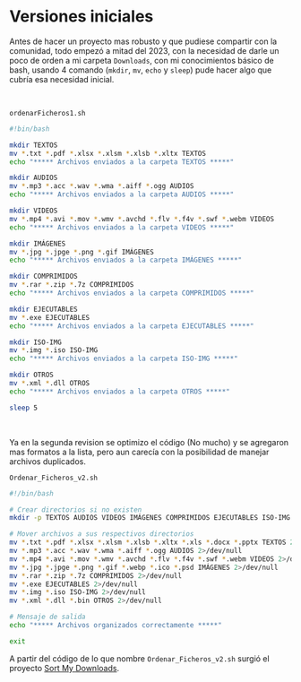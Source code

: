# Versiones iniciales

Antes de hacer un proyecto mas robusto y que pudiese compartir con la comunidad, todo empezó a mitad del 2023, con la necesidad de darle un poco de orden a mi carpeta `Downloads`, con mi conocimientos básico de bash, usando 4 comando (`mkdir`, `mv`, `echo` y `sleep`) pude hacer algo que cubría esa necesidad inicial.

<br>

`ordenarFicheros1.sh` 
   ```bash
#!bin/bash

mkdir TEXTOS
mv *.txt *.pdf *.xlsx *.xlsm *.xlsb *.xltx TEXTOS
echo "***** Archivos enviados a la carpeta TEXTOS *****"

mkdir AUDIOS
mv *.mp3 *.acc *.wav *.wma *.aiff *.ogg AUDIOS
echo "***** Archivos enviados a la carpeta AUDIOS *****"

mkdir VIDEOS
mv *.mp4 *.avi *.mov *.wmv *.avchd *.flv *.f4v *.swf *.webm VIDEOS
echo "***** Archivos enviados a la carpeta VIDEOS *****"

mkdir IMÁGENES
mv *.jpg *.jpge *.png *.gif IMÁGENES
echo "***** Archivos enviados a la carpeta IMÁGENES *****"

mkdir COMPRIMIDOS
mv *.rar *.zip *.7z COMPRIMIDOS
echo "***** Archivos enviados a la carpeta COMPRIMIDOS *****"

mkdir EJECUTABLES
mv *.exe EJECUTABLES
echo "***** Archivos enviados a la carpeta EJECUTABLES *****"

mkdir ISO-IMG
mv *.img *.iso ISO-IMG
echo "***** Archivos enviados a la carpeta ISO-IMG *****"

mkdir OTROS
mv *.xml *.dll OTROS
echo "***** Archivos enviados a la carpeta OTROS *****"

sleep 5
   ``` 

<br>

Ya en la segunda revision se optimizo el código (No mucho) y se agregaron mas formatos a la lista, pero aun carecía con la posibilidad de manejar archivos duplicados.

`Ordenar_Ficheros_v2.sh`
```bash
#!/bin/bash

# Crear directorios si no existen
mkdir -p TEXTOS AUDIOS VIDEOS IMÁGENES COMPRIMIDOS EJECUTABLES ISO-IMG OTROS

# Mover archivos a sus respectivos directorios
mv *.txt *.pdf *.xlsx *.xlsm *.xlsb *.xltx *.xls *.docx *.pptx TEXTOS 2>/dev/null
mv *.mp3 *.acc *.wav *.wma *.aiff *.ogg AUDIOS 2>/dev/null
mv *.mp4 *.avi *.mov *.wmv *.avchd *.flv *.f4v *.swf *.webm VIDEOS 2>/dev/null
mv *.jpg *.jpge *.png *.gif *.webp *.ico *.psd IMÁGENES 2>/dev/null
mv *.rar *.zip *.7z COMPRIMIDOS 2>/dev/null
mv *.exe EJECUTABLES 2>/dev/null
mv *.img *.iso ISO-IMG 2>/dev/null
mv *.xml *.dll *.bin OTROS 2>/dev/null

# Mensaje de salida
echo "***** Archivos organizados correctamente *****"

exit
``` 

A partir del código de lo que nombre `Ordenar_Ficheros_v2.sh` surgió el proyecto [Sort My Downloads](../SortMyDownloads.sh). 